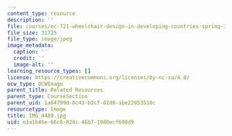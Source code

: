 ```yaml
---
content_type: resource
description: ''
file: courses/ec-721-wheelchair-design-in-developing-countries-spring-2009/e3a1b46e66c8824c46b71980ecf698d9_IMG_4489.jpg
file_size: 31725
file_type: image/jpeg
image_metadata:
  caption: ''
  credit: ''
  image-alt: ''
learning_resource_types: []
license: https://creativecommons.org/licenses/by-nc-sa/4.0/
ocw_type: OCWImage
parent_title: Related Resources
parent_type: CourseSection
parent_uid: 1a64799d-8c43-b3cf-02d8-abe22053510c
resourcetype: Image
title: IMG_4489.jpg
uid: e3a1b46e-66c8-824c-46b7-1980ecf698d9
---
```

